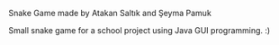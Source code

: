 Snake Game made by Atakan Saltık and Şeyma Pamuk

Small snake game for a school project using Java GUI programming. :) 

